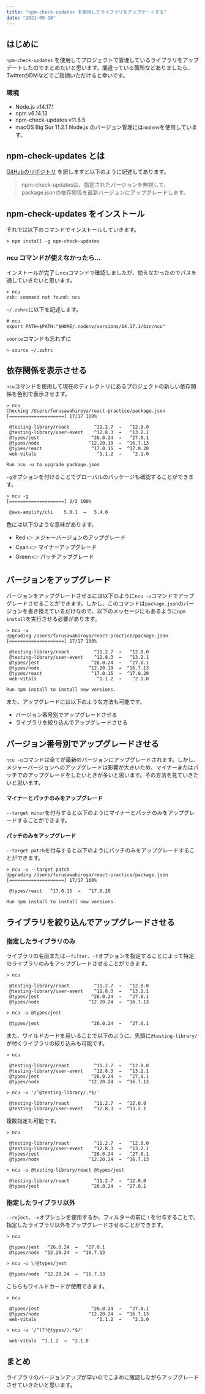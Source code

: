 ```yaml
---
title: "npm-check-updates を使用してライブラリをアップデートする"
date: "2021-09-10"
---
```


## はじめに
`npm-check-updates` を使用してプロジェクトで管理しているライブラリをアップデートしたのでまとめたいと思います。間違っている箇所などありましたら、TwitterのDMなどでご指摘いただけると幸いです。

### 環境
- Node.js v14.17.1
- npm v6.14.13
- npm-check-updates v11.8.5
- macOS Big Sur 11.2.1
Node.js のバージョン管理には`nodenv`を使用しています。

## npm-check-updates とは
[GitHubのリポジトリ](https://github.com/raineorshine/npm-check-updates) を訳しますと以下のように記述してあります。
>npm-check-updatesは、指定されたバージョンを無視して、package.jsonの依存関係を最新バージョンにアップグレードします。

## npm-check-updates をインストール
それでは以下のコマンドでインストールしていきます。
```shell script
> npm install -g npm-check-updates
```

### ncu コマンドが使えなかったら...
インストールが完了し`ncu`コマンドで確認しましたが、使えなかったのでパスを通していきたいと思います。
```shell script
> ncu
zsh: command not found: ncu
```
`~/.zshrc`に以下を記述します。
```zshrc
# ncu
export PATH=$PATH:"$HOME/.nodenv/versions/14.17.1/bin/ncu"
```
`source`コマンドも忘れずに
```shell script
> source ~/.zshrc
```

## 依存関係を表示させる
`ncu`コマンドを使用して現在のディレクトリにあるプロジェクトの新しい依存関係を色別で表示させます。
```shell script
> ncu
Checking /Users/furusawahiroya/react-practice/package.json
[====================] 17/17 100%

 @testing-library/react         ^11.2.7  →   ^12.0.0     
 @testing-library/user-event    ^12.8.3  →   ^13.2.1     
 @types/jest                   ^26.0.24  →   ^27.0.1     
 @types/node                  ^12.20.19  →  ^16.7.13     
 @types/react                  ^17.0.15  →  ^17.0.20     
 web-vitals                      ^1.1.2  →    ^2.1.0     

Run ncu -u to upgrade package.json
```

`-g`オプションを付けることでグローバルのパッケージも確認することができます。
```shell script
> ncu -g
[====================] 2/2 100%

 @aws-amplify/cli    5.0.1  →   5.4.0     
```
色には以下のような意味があります。
- Red 👉 メジャーバージョンのアップグレード
- Cyan 👉 マイナーアップグレード
- Green 👉 パッチアップグレード

## バージョンをアップグレード
バージョンをアップグレードさせるには以下のように`ncu -u`コマンドでアップグレードさせることができます。しかし、このコマンドは`package.json`のバージョンを書き換えているだけなので、以下のメッセージにもあるように`npm install`を実行させる必要があります。

```shell script
> ncu -u
Upgrading /Users/furusawahiroya/react-practice/package.json
[====================] 17/17 100%

 @testing-library/react         ^11.2.7  →   ^12.0.0     
 @testing-library/user-event    ^12.8.3  →   ^13.2.1     
 @types/jest                   ^26.0.24  →   ^27.0.1     
 @types/node                  ^12.20.19  →  ^16.7.13     
 @types/react                  ^17.0.15  →  ^17.0.20     
 web-vitals                      ^1.1.2  →    ^2.1.0     

Run npm install to install new versions.
```
また、アップグレードには以下のような方法も可能です。
- バージョン番号別でアップグレードさせる
- ライブラリを絞り込んでアップグレードさせる

## バージョン番号別でアップグレードさせる
`ncu -u`コマンドは全てが最新のバージョンにアップグレードされます。しかし、メジャーバージョンへのアップグレードは影響が大きいため、マイナーまたはパッチでのアップグレードをしたいときが多いと思います。その方法を見ていきたいと思います。

#### マイナーとパッチのみをアップグレード
`--target minor`を付与すると以下のようにマイナーとパッチのみをアップグレードすることができます。


#### パッチのみをアップグレード
`--target patch`を付与すると以下のようにパッチのみをアップグレードすることができます。
```shell script
> ncu -u --target patch
Upgrading /Users/furusawahiroya/react-practice/package.json
[====================] 17/17 100%

 @types/react   ^17.0.15  →   ^17.0.20     

Run npm install to install new versions.
```

## ライブラリを絞り込んでアップグレードさせる
### 指定したライブラリのみ
ライブラリの名前または`--filter`、`-f`オプションを指定することによって特定のライブラリのみをアップグレードさせることができます。

```shell script
> ncu

 @testing-library/react         ^11.2.7  →   ^12.0.0     
 @testing-library/user-event    ^12.8.3  →   ^13.2.1     
 @types/jest                   ^26.0.24  →   ^27.0.1     
 @types/node                  ^12.20.24  →  ^16.7.13     

> ncu -u @types/jest

 @types/jest                   ^26.0.24  →   ^27.0.1   
```

また、ワイルドカードを用いることで以下のように、先頭に`@testing-library/`が付くライブラリの絞り込みも可能です。

```shell script
> ncu

 @testing-library/react         ^11.2.7  →   ^12.0.0     
 @testing-library/user-event    ^12.8.3  →   ^13.2.1     
 @types/jest                   ^26.0.24  →   ^27.0.1     
 @types/node                  ^12.20.24  →  ^16.7.13     

> ncu -u '/^@testing-library/.*$/'

 @testing-library/react         ^11.2.7  →  ^12.0.0     
 @testing-library/user-event    ^12.8.3  →  ^13.2.1    
```

複数指定も可能です。
```shell script
> ncu

 @testing-library/react         ^11.2.7  →   ^12.0.0     
 @testing-library/user-event    ^12.8.3  →   ^13.2.1     
 @types/jest                   ^26.0.24  →   ^27.0.1     
 @types/node                  ^12.20.24  →  ^16.7.13     

> ncu -u @testing-library/react @types/jest

 @testing-library/react         ^11.2.7  →  ^12.0.0     
 @types/jest                   ^26.0.24  →  ^27.0.1     

```


### 指定したライブラリ以外
`--reject`、`-x`オプションを使用するか、フィルターの前に`！`を付与することで、指定したライブラリ以外をアップグレードさせることができます。
```shell script
> ncu

 @types/jest   ^26.0.24  →   ^27.0.1     
 @types/node  ^12.20.24  →  ^16.7.13

> ncu -u \!@types/jest

 @types/node  ^12.20.24  →  ^16.7.13
```
こちらもワイルドカードが使用できます。
```shell script
> ncu
 
 @types/jest                   ^26.0.24  →   ^27.0.1     
 @types/node                  ^12.20.24  →  ^16.7.13     
 web-vitals                      ^1.1.2  →    ^2.1.0

> ncu -u '/^(?!@types/).*$/'

 web-vitals  ^1.1.2  →  ^2.1.0
```

## まとめ
ライブラリのバージョンアップが早いのでこまめに確認しながらアップグレードさせていきたいと思います。
